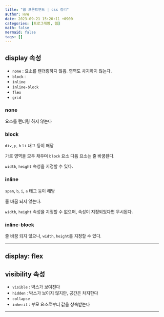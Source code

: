 ```yaml
---
title: "웹 프론트엔드 | css 정리"
author: Hve
date: 2023-09-21 15:20:11 +0900
categories: [프로그래밍, 웹]
math: false
mermaid: false
tags: []
---
```


## display 속성

- `none` : 요소를 렌더링하지 않음. 영역도 차지하지 않는다.
- `block` : 
- `inline`
- `inline-block`
- `flex`
- `grid`

### none

요소를 랜더링 하지 않는다

### block

`div`, `p`, `h` `li` 태그 등이 해당

가로 영역을 모두 채우며 `block` 요소 다음 요소는 줄 바꿈된다.

`width`, `height` 속성을 지정할 수 있다.

### inline

`span`, `b`, `i`, `a` 태그 등이 해당

줄 바꿈 되지 않는다.

`width`, `height` 속성을 지정할 수 없으며, 속성이 지정되었다면 무시된다.

### inline-block

줄 바꿈 되지 않으나, `width`, `height`를 지정할 수 있다.

---

## display: flex

<!--### flex-direction: row;-->

## visibility 속성

- `visible` : 박스가 보여진다
- `hidden` : 박스가 보이지 않지만, 공간은 차지한다
- `collapse`
- `inherit` : 부모 요소로부터 값을 상속받는다

---

